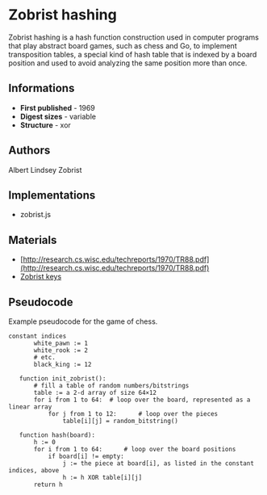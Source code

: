 # Zobrist hashing

Zobrist hashing is a hash function construction used in computer programs that play abstract board games, such as chess and Go, to implement transposition tables, a special kind of hash table that is indexed by a board position and used to avoid analyzing the same position more than once.

## Informations

* __First published__ - 1969
* __Digest sizes__ - variable
* __Structure__ - xor

## Authors

Albert Lindsey Zobrist

## Implementations

- zobrist.js

## Materials

- [http://research.cs.wisc.edu/techreports/1970/TR88.pdf](http://research.cs.wisc.edu/techreports/1970/TR88.pdf)
- [Zobrist keys](http://web.archive.org/web/20070822204038/http://www.seanet.com/~brucemo/topics/zobrist.htm)

## Pseudocode

Example pseudocode for the game of chess.

```
constant indices
       white_pawn := 1
       white_rook := 2
       # etc.
       black_king := 12

   function init_zobrist():
       # fill a table of random numbers/bitstrings
       table := a 2-d array of size 64×12
       for i from 1 to 64:  # loop over the board, represented as a linear array
           for j from 1 to 12:      # loop over the pieces
               table[i][j] = random_bitstring()

   function hash(board):
       h := 0
       for i from 1 to 64:      # loop over the board positions
           if board[i] != empty:
               j := the piece at board[i], as listed in the constant indices, above
               h := h XOR table[i][j]
       return h
```